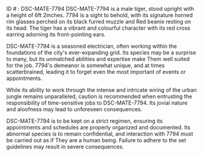 ID # : DSC-MATE-7794
DSC-MATE-7794 is a male tiger, stood upright with a height of 6ft 2inches. 7794 is a sight to behold, with its signature horned rim glasses perched on its black furred muzzle and Red beanie resting on its head. The tiger has a vibrant and colourful character with its red cross earring adorning its front-pointing ears. 

DSC-MATE-7794 is a seasoned electrician, often working within the foundations of the city's ever-expanding grid. Its species may be a surprise to many, but its unmatched abilities and expertise make Them well suited for the job. 7794's demeanor is somewhat unique, and at times scatterbrained, leading it to forget even the most important of events or appointments. 

While its ability to work through the intense and intricate wiring of the urban jungle remains unparalleled, caution is recommended when entrusting the responsibility of time-sensitive jobs to DSC-MATE-7794. Its jovial nature and aloofness may lead to unforeseen consequences. 

DSC-MATE-7794 is to be kept on a strict regimen, ensuring its appointments and schedules are properly organized and documented. Its abnormal species is to remain confidential, and interaction with 7794 must be carried out as if They are a human being. Failure to adhere to the set guidelines may result in severe consequences.